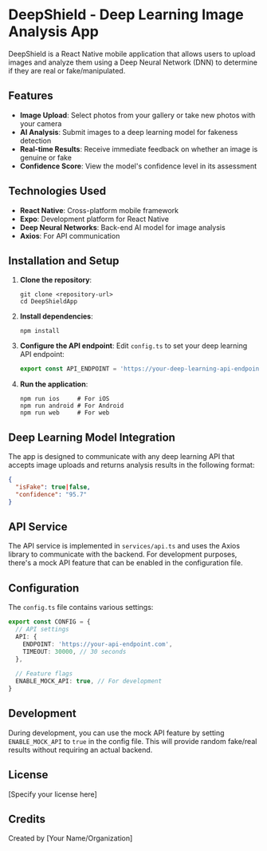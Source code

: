 # DeepShield - Deep Learning Image Analysis App

DeepShield is a React Native mobile application that allows users to upload images and analyze them using a Deep Neural Network (DNN) to determine if they are real or fake/manipulated.

## Features

- **Image Upload**: Select photos from your gallery or take new photos with your camera
- **AI Analysis**: Submit images to a deep learning model for fakeness detection
- **Real-time Results**: Receive immediate feedback on whether an image is genuine or fake
- **Confidence Score**: View the model's confidence level in its assessment

## Technologies Used

- **React Native**: Cross-platform mobile framework
- **Expo**: Development platform for React Native
- **Deep Neural Networks**: Back-end AI model for image analysis
- **Axios**: For API communication

## Installation and Setup

1. **Clone the repository**:
   ```
   git clone <repository-url>
   cd DeepShieldApp
   ```

2. **Install dependencies**:
   ```
   npm install
   ```

3. **Configure the API endpoint**:
   Edit `config.ts` to set your deep learning API endpoint:
   ```typescript
   export const API_ENDPOINT = 'https://your-deep-learning-api-endpoint.com/analyze';
   ```

4. **Run the application**:
   ```
   npm run ios     # For iOS
   npm run android # For Android
   npm run web     # For web
   ```

## Deep Learning Model Integration

The app is designed to communicate with any deep learning API that accepts image uploads and returns analysis results in the following format:

```json
{
  "isFake": true|false,
  "confidence": "95.7"
}
```

## API Service

The API service is implemented in `services/api.ts` and uses the Axios library to communicate with the backend. For development purposes, there's a mock API feature that can be enabled in the configuration file.

## Configuration

The `config.ts` file contains various settings:

```typescript
export const CONFIG = {
  // API settings
  API: {
    ENDPOINT: 'https://your-api-endpoint.com',
    TIMEOUT: 30000, // 30 seconds
  },
  
  // Feature flags
  ENABLE_MOCK_API: true, // For development
}
```

## Development

During development, you can use the mock API feature by setting `ENABLE_MOCK_API` to `true` in the config file. This will provide random fake/real results without requiring an actual backend.

## License

[Specify your license here]

## Credits

Created by [Your Name/Organization]
